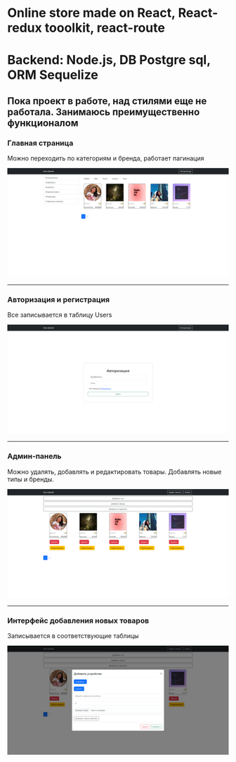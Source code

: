 <h1>Online store made on React, React-redux tooolkit, react-route</h1>
<h1>Backend: Node.js, DB Postgre sql, ORM Sequelize</h1>
<h2>Пока проект в работе, над стилями еще не работала. Занимаюсь преимущественно функционалом</h2>
<h3>Главная страница</h3>
<p>Можно переходить по категориям и бренда, работает пагинация</p>
<img src="screenshots/1.png">
<hr/>
<h3>Авторизация и регистрация</h3>
<p>Все записывается в таблицу Users</p>
<img src="screenshots/2.png">
<hr/>
<h3>Админ-панель</h3>
<p>Можно удалять, добавлять и редактировать товары. Добавлять новые типы и бренды.</p>
<img src="screenshots/3.png">
<hr/>
<h3>Интерфейс добавления новых товаров</h3>
<p>Записывается в соответствующие таблицы</p>
<img src="screenshots/4.png">
